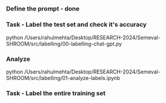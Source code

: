 ##

### Define the prompt  - done
### Task - Label the test set and check it's accuracy 
python /Users/rahulmehta/Desktop/RESEARCH-2024/Semeval-SHROOM/src/labelling/00-labelling-chat-gpt.py


### Analyze
python /Users/rahulmehta/Desktop/RESEARCH-2024/Semeval-SHROOM/src/labelling/01-analyze-labels.ipynb


### Task - Label the entire training set 
